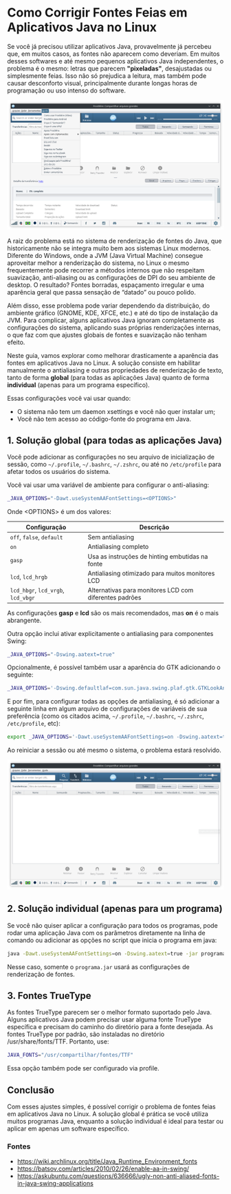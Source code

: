 [Java]::
# Como Corrigir Fontes Feias em Aplicativos Java no Linux

Se você já precisou utilizar aplicativos Java, provavelmente já percebeu que,
em muitos casos, as fontes não aparecem como deveriam. Em muitos desses softwares
e até mesmo pequenos aplicativos Java independentes, o problema é o mesmo:
letras que parecem **"pixeladas"**, desajustadas ou simplesmente feias.
Isso não só prejudica a leitura, mas também pode causar desconforto visual,
principalmente durante longas horas de programação ou uso intenso do software.

![](https://raw.githubusercontent.com/LinuxDicasPro/LinuxDicasPro_Public_Files/refs/heads/master/Artigos/1_java_font_fix/frostwire1.png)

A raiz do problema está no sistema de renderização de fontes do Java,
que historicamente não se integra muito bem aos sistemas Linux modernos.
Diferente do Windows, onde a JVM (Java Virtual Machine) consegue aproveitar melhor
a renderização do sistema, no Linux o mesmo frequentemente pode recorrer a métodos
internos que não respeitam suavização, anti-aliasing ou as configurações de DPI do
seu ambiente de desktop. O resultado? Fontes borradas, espaçamento irregular e uma
aparência geral que passa sensação de “datado” ou pouco polido.

Além disso, esse problema pode variar dependendo da distribuição, do ambiente gráfico
(GNOME, KDE, XFCE, etc.) e até do tipo de instalação da JVM. Para complicar,
alguns aplicativos Java ignoram completamente as configurações do sistema, 
aplicando suas próprias renderizações internas, o que faz com que ajustes globais
de fontes e suavização não tenham efeito.

Neste guia, vamos explorar como melhorar drasticamente a aparência das fontes em
aplicativos Java no Linux. A solução consiste em habilitar manualmente o
antialiasing e outras propriedades de renderização de texto, tanto de forma
**global** (para todas as aplicações Java) quanto de forma **individual**
(apenas para um programa específico).

Essas configurações você vai usar quando:
- O sistema não tem um daemon xsettings e você não quer instalar um;
- Você não tem acesso ao código-fonte do programa em Java. 

## 1. Solução global (para todas as aplicações Java)

Você pode adicionar as configurações no seu arquivo de inicialização de sessão,
como `~/.profile`, `~/.bashrc`, `~/.zshrc`, ou até no `/etc/profile`
para afetar todos os usuários do sistema.

Você vai usar uma variável de ambiente para configurar o anti-aliasing:
```bash
_JAVA_OPTIONS="-Dawt.useSystemAAFontSettings=<OPTIONS>"
```

Onde \<OPTIONS\> é um dos valores:

| **Configuração**                   | **Descrição**                                          |
| ---------------------------------- | ------------------------------------------------------ |
| `off`, `false`, `default`          | Sem antialiasing                                       |
| `on`                               | Antialiasing completo                                  |
| `gasp`                             | Usa as instruções de hinting embutidas na fonte        |
| `lcd`, `lcd_hrgb`                  | Antialiasing otimizado para muitos monitores LCD       |
| `lcd_hbgr`, `lcd_vrgb`, `lcd_vbgr` | Alternativas para monitores LCD com diferentes padrões |

As configurações **gasp** e **lcd** são os mais recomendados, mas **on** é o mais
abrangente.

Outra opção inclui ativar explicitamente o antialiasing para componentes Swing:
```bash
_JAVA_OPTIONS="-Dswing.aatext=true"
```

Opcionalmente, é possível também usar a aparência do GTK adicionando o seguinte:
```bash
_JAVA_OPTIONS='-Dswing.defaultlaf=com.sun.java.swing.plaf.gtk.GTKLookAndFeel'
```

E por fim, para configurar todas as opções de antialiasing, é só adicionar a
seguinte linha em algum arquivo de configurações de variáveis de sua preferência
(como os citados acima, `~/.profile`, `~/.bashrc`, `~/.zshrc`, `/etc/profile`, etc):

```bash
export _JAVA_OPTIONS='-Dawt.useSystemAAFontSettings=on -Dswing.aatext=true'
```

Ao reiniciar a sessão ou até mesmo o sistema, o problema estará resolvido.

![](https://raw.githubusercontent.com/LinuxDicasPro/LinuxDicasPro_Public_Files/refs/heads/master/Artigos/1_java_font_fix/frostwire2.png)

## 2. Solução individual (apenas para um programa)

Se você não quiser aplicar a configuração para todos os programas,
pode rodar uma aplicação Java com os parâmetros diretamente na linha de comando ou
adicionar as opções no script que inicia o programa em java:

```bash
java -Dawt.useSystemAAFontSettings=on -Dswing.aatext=true -jar programa.jar
```

Nesse caso, somente o `programa.jar` usará as configurações de renderização de fontes.

## 3. Fontes TrueType

As fontes TrueType parecem ser o melhor formato suportado pelo Java. Alguns aplicativos
Java podem precisar usar alguma fonte TrueType específica e precisam do caminho do
diretório para a fonte desejada. As fontes TrueType por padrão, são instaladas
no diretório /usr/share/fonts/TTF. Portanto, use:

```bash
JAVA_FONTS="/usr/compartilhar/fontes/TTF"
```

Essa opção também pode ser configurado via profile.

## Conclusão

Com esses ajustes simples, é possível corrigir o problema de fontes feias em
aplicativos Java no Linux. A solução global é prática se você utiliza muitos
programas Java, enquanto a solução individual é ideal para testar ou aplicar
em apenas um software específico.

### Fontes

* https://wiki.archlinux.org/title/Java_Runtime_Environment_fonts
* https://batsov.com/articles/2010/02/26/enable-aa-in-swing/
* https://askubuntu.com/questions/636666/ugly-non-anti-aliased-fonts-in-java-swing-applications
